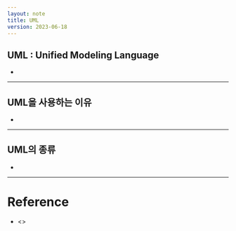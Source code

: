 ```yaml
---
layout: note
title: UML
version: 2023-06-18
---
```





## UML : Unified Modeling Language

- 




---




## UML을 사용하는 이유

- 



---




## UML의 종류

- 





---




# Reference

- <>
